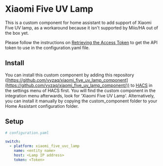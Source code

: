 # Xiaomi Five UV Lamp

This is a custom component for home assistant to add support of Xiaomi Five UV lamp, as a workaround because it isn't supported by Miio/HA out of the box yet.

Please follow the instructions on [Retrieving the Access Token](https://home-assistant.io/components/xiaomi/#retrieving-the-access-token) to get the API token to use in the configuration.yaml file.

## Install

You can install this custom component by adding this repository ([https://github.com/vyzaq/xiaomi_five_uv_lamp_component](https://github.com/vyzaq/xiaomi_five_uv_lamp_component/)) to [HACS](https://hacs.xyz/) in the settings menu of HACS first. You will find the custom component in the integration menu afterwards, look for 'Xiaomi Five UV Lamp'. Alternatively, you can install it manually by copying the custom_component folder to your Home Assistant configuration folder.

## Setup

```yaml
# configuration.yaml

switch:
  - platform: xiaomi_five_uvc_lamp
    name: <entity name>
    host: <Lamp IP address>
    token: <Token>
